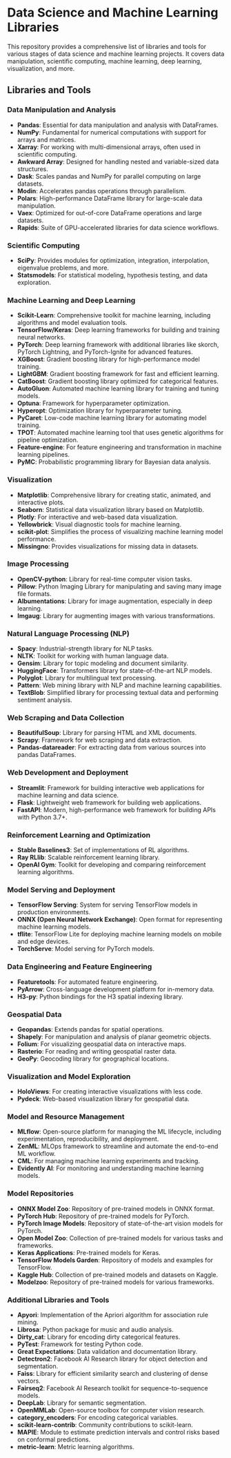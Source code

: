 # Data Science and Machine Learning Libraries

This repository provides a comprehensive list of libraries and tools for various stages of data science and machine learning projects. It covers data manipulation, scientific computing, machine learning, deep learning, visualization, and more.

## Libraries and Tools

### Data Manipulation and Analysis

- **Pandas**: Essential for data manipulation and analysis with DataFrames.
- **NumPy**: Fundamental for numerical computations with support for arrays and matrices.
- **Xarray**: For working with multi-dimensional arrays, often used in scientific computing.
- **Awkward Array**: Designed for handling nested and variable-sized data structures.
- **Dask**: Scales pandas and NumPy for parallel computing on large datasets.
- **Modin**: Accelerates pandas operations through parallelism.
- **Polars**: High-performance DataFrame library for large-scale data manipulation.
- **Vaex**: Optimized for out-of-core DataFrame operations and large datasets.
- **Rapids**: Suite of GPU-accelerated libraries for data science workflows.

### Scientific Computing

- **SciPy**: Provides modules for optimization, integration, interpolation, eigenvalue problems, and more.
- **Statsmodels**: For statistical modeling, hypothesis testing, and data exploration.

### Machine Learning and Deep Learning

- **Scikit-Learn**: Comprehensive toolkit for machine learning, including algorithms and model evaluation tools.
- **TensorFlow/Keras**: Deep learning frameworks for building and training neural networks.
- **PyTorch**: Deep learning framework with additional libraries like skorch, PyTorch Lightning, and PyTorch-Ignite for advanced features.
- **XGBoost**: Gradient boosting library for high-performance model training.
- **LightGBM**: Gradient boosting framework for fast and efficient learning.
- **CatBoost**: Gradient boosting library optimized for categorical features.
- **AutoGluon**: Automated machine learning library for training and tuning models.
- **Optuna**: Framework for hyperparameter optimization.
- **Hyperopt**: Optimization library for hyperparameter tuning.
- **PyCaret**: Low-code machine learning library for automating model training.
- **TPOT**: Automated machine learning tool that uses genetic algorithms for pipeline optimization.
- **Feature-engine**: For feature engineering and transformation in machine learning pipelines.
- **PyMC**: Probabilistic programming library for Bayesian data analysis.

### Visualization

- **Matplotlib**: Comprehensive library for creating static, animated, and interactive plots.
- **Seaborn**: Statistical data visualization library based on Matplotlib.
- **Plotly**: For interactive and web-based data visualization.
- **Yellowbrick**: Visual diagnostic tools for machine learning.
- **scikit-plot**: Simplifies the process of visualizing machine learning model performance.
- **Missingno**: Provides visualizations for missing data in datasets.

### Image Processing

- **OpenCV-python**: Library for real-time computer vision tasks.
- **Pillow**: Python Imaging Library for manipulating and saving many image file formats.
- **Albumentations**: Library for image augmentation, especially in deep learning.
- **Imgaug**: Library for augmenting images with various transformations.

### Natural Language Processing (NLP)

- **Spacy**: Industrial-strength library for NLP tasks.
- **NLTK**: Toolkit for working with human language data.
- **Gensim**: Library for topic modeling and document similarity.
- **HuggingFace**: Transformers library for state-of-the-art NLP models.
- **Polyglot**: Library for multilingual text processing.
- **Pattern**: Web mining library with NLP and machine learning capabilities.
- **TextBlob**: Simplified library for processing textual data and performing sentiment analysis.

### Web Scraping and Data Collection

- **BeautifulSoup**: Library for parsing HTML and XML documents.
- **Scrapy**: Framework for web scraping and data extraction.
- **Pandas-datareader**: For extracting data from various sources into pandas DataFrames.

### Web Development and Deployment

- **Streamlit**: Framework for building interactive web applications for machine learning and data science.
- **Flask**: Lightweight web framework for building web applications.
- **FastAPI**: Modern, high-performance web framework for building APIs with Python 3.7+.

### Reinforcement Learning and Optimization

- **Stable Baselines3**: Set of implementations of RL algorithms.
- **Ray RLlib**: Scalable reinforcement learning library.
- **OpenAI Gym**: Toolkit for developing and comparing reinforcement learning algorithms.

### Model Serving and Deployment

- **TensorFlow Serving**: System for serving TensorFlow models in production environments.
- **ONNX (Open Neural Network Exchange)**: Open format for representing machine learning models.
- **tflite**: TensorFlow Lite for deploying machine learning models on mobile and edge devices.
- **TorchServe**: Model serving for PyTorch models.

### Data Engineering and Feature Engineering

- **Featuretools**: For automated feature engineering.
- **PyArrow**: Cross-language development platform for in-memory data.
- **H3-py**: Python bindings for the H3 spatial indexing library.

### Geospatial Data

- **Geopandas**: Extends pandas for spatial operations.
- **Shapely**: For manipulation and analysis of planar geometric objects.
- **Folium**: For visualizing geospatial data on interactive maps.
- **Rasterio**: For reading and writing geospatial raster data.
- **GeoPy**: Geocoding library for geographical locations.

### Visualization and Model Exploration

- **HoloViews**: For creating interactive visualizations with less code.
- **Pydeck**: Web-based visualization library for geospatial data.

### Model and Resource Management

- **MLflow**: Open-source platform for managing the ML lifecycle, including experimentation, reproducibility, and deployment.
- **ZenML**: MLOps framework to streamline and automate the end-to-end ML workflow.
- **CML**: For managing machine learning experiments and tracking.
- **Evidently AI**: For monitoring and understanding machine learning models.

### Model Repositories

- **ONNX Model Zoo**: Repository of pre-trained models in ONNX format.
- **PyTorch Hub**: Repository of pre-trained models for PyTorch.
- **PyTorch Image Models**: Repository of state-of-the-art vision models for PyTorch.
- **Open Model Zoo**: Collection of pre-trained models for various tasks and frameworks.
- **Keras Applications**: Pre-trained models for Keras.
- **TensorFlow Models Garden**: Repository of models and examples for TensorFlow.
- **Kaggle Hub**: Collection of pre-trained models and datasets on Kaggle.
- **Modelzoo**: Repository of pre-trained models for various frameworks.

### Additional Libraries and Tools

- **Apyori**: Implementation of the Apriori algorithm for association rule mining.
- **Librosa**: Python package for music and audio analysis.
- **Dirty_cat**: Library for encoding dirty categorical features.
- **PyTest**: Framework for testing Python code.
- **Great Expectations**: Data validation and documentation library.
- **Detectron2**: Facebook AI Research library for object detection and segmentation.
- **Faiss**: Library for efficient similarity search and clustering of dense vectors.
- **Fairseq2**: Facebook AI Research toolkit for sequence-to-sequence models.
- **DeepLab**: Library for semantic segmentation.
- **OpenMMLab**: Open-source toolbox for computer vision research.
- **category_encoders**: For encoding categorical variables.
- **scikit-learn-contrib**: Community contributions to scikit-learn.
- **MAPIE**: Module to estimate prediction intervals and control risks based on conformal predictions.
- **metric-learn**: Metric learning algorithms.
